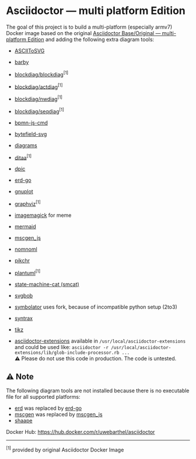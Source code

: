 # Asciidoctor &mdash; multi platform Edition

The goal of this project is to build a multi-platform (especially armv7) Docker image based on the original [Asciidoctor Base/Original &mdash; multi-platform Edition](https://github.com/barthel/docker-asciidoctor-base) and adding the following extra diagram tools:

* [ASCIIToSVG](https://github.com/asciitosvg/asciitosvg)
* [barby](https://github.com/toretore/barby)
* [blockdiag/blockdiag](https://github.com/blockdiag/blockdiag)<sup>[1]</sup>
* [blockdiag/actdiag](https://github.com/blockdiag/actdiag)<sup>[1]</sup>
* [blockdiag/nwdiag](https://github.com/blockdiag/nwdiag)<sup>[1]</sup>
* [blockdiag/seqdiag](https://github.com/blockdiag/seqdiag)<sup>[1]</sup>
* [bpmn-js-cmd](https://github.com/gtudan/bpmn-js-cmd)
* [bytefield-svg](https://github.com/Deep-Symmetry/bytefield-svg)
* [diagrams](https://diagrams.mingrammer.com/)
* [ditaa](https://ditaa.sourceforge.net/)<sup>[1]</sup>
* [dpic](https://gitlab.com/aplevich/dpic)
* [erd-go](https://github.com/kaishuu0123/erd-go/)
* [gnuplot](http://gnuplot.info/)
* [graphviz](https://graphviz.gitlab.io/)<sup>[1]</sup>
* [imagemagick](https://asciidoctor.org/docs/asciidoctor-diagram/#meme) for meme
* [mermaid](https://github.com/mermaid-js/mermaid-cli)
* [mscgen_js](https://github.com/mscgenjs/mscgenjs-cli)
* [nomnoml](https://github.com/skanaar/nomnoml)
* [pikchr](https://pikchr.org)
* [plantuml](https://plantuml.com/)<sup>[1]</sup>
* [state-machine-cat (smcat)](https://github.com/sverweij/state-machine-cat/)
* [svgbob](https://github.com/ivanceras/svgbob)
* [symbolator](https://github.com/hdl/symbolator) uses fork, because of incompatible python setup (2to3)
* [syntrax](https://kevinpt.github.io/syntrax)
* [tikz](https://github.com/pgf-tikz/pgf)


* [asciidoctor-extensions](https://github.com/asciidoctor/asciidoctor-extensions-lab) available in `/usr/local/asciidoctor-extensions` and could be used like: `asciidoctor -r /usr/local/asciidoctor-extensions/lib/glob-include-processor.rb ...` \
  ⚠ Please do not use this code in production. The code is untested.

## ⚠️ Note

The following diagram tools are not installed because there is no executable file for all supported platforms:

* [erd](https://github.com/BurntSushi/erd) was replaced by [erd-go](https://github.com/kaishuu0123/erd-go/)
* [mscgen](http://www.mcternan.me.uk/mscgen/) was replaced by [mscgen_js](https://github.com/mscgenjs/mscgenjs-cli)
* [shaape](https://github.com/christiangoltz/shaape)

Docker Hub: https://hub.docker.com/r/uwebarthel/asciidoctor

---
<sup>[1]</sup> provided by original Asciidoctor Docker Image

